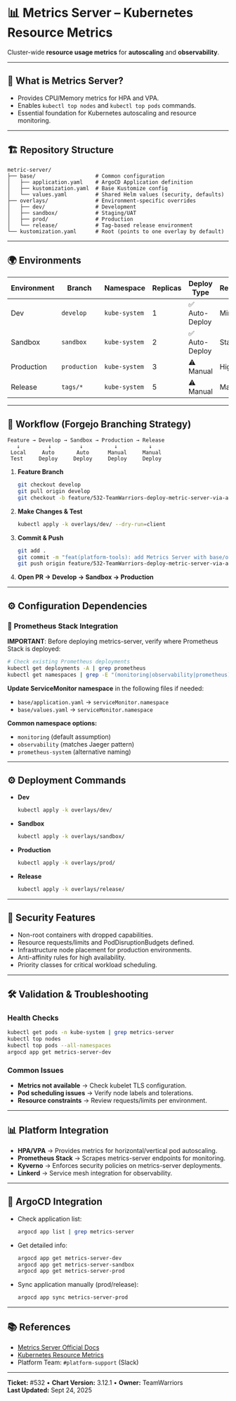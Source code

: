 # 📊 Metrics Server – Kubernetes Resource Metrics

Cluster-wide **resource usage metrics** for **autoscaling** and **observability**.

---

## 🚀 What is Metrics Server?

- Provides CPU/Memory metrics for HPA and VPA.  
- Enables `kubectl top nodes` and `kubectl top pods` commands.  
- Essential foundation for Kubernetes autoscaling and resource monitoring.  

---

## 🏗️ Repository Structure

```
metric-server/
├── base/                   # Common configuration
│   ├── application.yaml    # ArgoCD Application definition
│   ├── kustomization.yaml  # Base Kustomize config
│   └── values.yaml         # Shared Helm values (security, defaults)
├── overlays/               # Environment-specific overrides
│   ├── dev/                # Development
│   ├── sandbox/            # Staging/UAT
│   ├── prod/               # Production
│   └── release/            # Tag-based release environment
└── kustomization.yaml      # Root (points to one overlay by default)
```

---

## 🌍 Environments

| Environment | Branch       | Namespace            | Replicas | Deploy Type   | Resources    |
|-------------|--------------|----------------------|----------|---------------|--------------|
| Dev         | `develop`    | `kube-system`        | 1        | ✅ Auto-Deploy | Minimal      |
| Sandbox     | `sandbox`    | `kube-system`        | 2        | ✅ Auto-Deploy | Standard     |
| Production  | `production` | `kube-system`        | 3        | ⚠️ Manual     | High         |
| Release     | `tags/*`     | `kube-system`        | 5        | ⚠️ Manual     | Maximum      |

---

## 🎯 Workflow (Forgejo Branching Strategy)

```
Feature → Develop → Sandbox → Production → Release
   ↓         ↓         ↓          ↓          ↓
 Local     Auto       Auto      Manual     Manual
 Test     Deploy     Deploy     Deploy     Deploy
```

1. **Feature Branch**
   ```bash
   git checkout develop
   git pull origin develop
   git checkout -b feature/532-TeamWarriors-deploy-metric-server-via-argocd-using-helm-chart
   ```
2. **Make Changes & Test**
   ```bash
   kubectl apply -k overlays/dev/ --dry-run=client
   ```
3. **Commit & Push**
   ```bash
   git add .
   git commit -m "feat(platform-tools): add Metrics Server with base/overlay structure"
   git push origin feature/532-TeamWarriors-deploy-metric-server-via-argocd-using-helm-chart
   ```
4. **Open PR → Develop → Sandbox → Production**

---

## ⚙️ Configuration Dependencies

### 🔄 **Prometheus Stack Integration**

**IMPORTANT**: Before deploying metrics-server, verify where Prometheus Stack is deployed:

```bash
# Check existing Prometheus deployments
kubectl get deployments -A | grep prometheus
kubectl get namespaces | grep -E "(monitoring|observability|prometheus)"
```

**Update ServiceMonitor namespace** in the following files if needed:
- `base/application.yaml` → `serviceMonitor.namespace`  
- `base/values.yaml` → `serviceMonitor.namespace`

**Common namespace options:**
- `monitoring` (default assumption)
- `observability` (matches Jaeger pattern)  
- `prometheus-system` (alternative naming)

---

## ⚙️ Deployment Commands

- **Dev**
  ```bash
  kubectl apply -k overlays/dev/
  ```
- **Sandbox**
  ```bash
  kubectl apply -k overlays/sandbox/
  ```
- **Production**
  ```bash
  kubectl apply -k overlays/prod/
  ```
- **Release**
  ```bash
  kubectl apply -k overlays/release/
  ```

---

## 🔐 Security Features

- Non-root containers with dropped capabilities.  
- Resource requests/limits and PodDisruptionBudgets defined.  
- Infrastructure node placement for production environments.  
- Anti-affinity rules for high availability.  
- Priority classes for critical workload scheduling.  

---

## 🛠️ Validation & Troubleshooting

### Health Checks
```bash
kubectl get pods -n kube-system | grep metrics-server
kubectl top nodes
kubectl top pods --all-namespaces
argocd app get metrics-server-dev
```

### Common Issues
- **Metrics not available** → Check kubelet TLS configuration.  
- **Pod scheduling issues** → Verify node labels and tolerations.  
- **Resource constraints** → Review requests/limits per environment.  

---

## 📊 Platform Integration

- **HPA/VPA** → Provides metrics for horizontal/vertical pod autoscaling.  
- **Prometheus Stack** → Scrapes metrics-server endpoints for monitoring.  
- **Kyverno** → Enforces security policies on metrics-server deployments.  
- **Linkerd** → Service mesh integration for observability.  

---

## 🔄 ArgoCD Integration

- Check application list:
  ```bash
  argocd app list | grep metrics-server
  ```
- Get detailed info:
  ```bash
  argocd app get metrics-server-dev
  argocd app get metrics-server-sandbox
  argocd app get metrics-server-prod
  ```
- Sync application manually (prod/release):
  ```bash
  argocd app sync metrics-server-prod
  ```

---

## 📚 References

- [Metrics Server Official Docs](https://github.com/kubernetes-sigs/metrics-server)  
- [Kubernetes Resource Metrics](https://kubernetes.io/docs/tasks/debug/debug-cluster/resource-metrics-pipeline/)  
- Platform Team: `#platform-support` (Slack)  

---

**Ticket:** #532 • **Chart Version:** 3.12.1 • **Owner:** TeamWarriors  
**Last Updated:** Sept 24, 2025